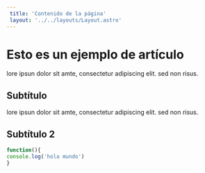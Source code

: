 ```yaml
---
 title: 'Contenido de la página'
 layout: '../../layouts/Layout.astro'
---
```


# Esto es un ejemplo de artículo

lore ipsun dolor sit amte, consectetur adipiscing elit. sed non risus.

## Subtítulo

lore ipsun dolor sit amte, consectetur adipiscing elit. sed non risus.

## Subtítulo 2

```javascript
function(){
console.log('hola mundo')
}
```
